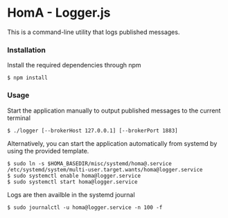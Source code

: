 # HomA - Logger.js
This is a command-line utility that logs published messages. 

### Installation
Install the required dependencies through npm
```none
$ npm install
```

### Usage
Start the application manually to output published messages to the current terminal
```none
$ ./logger [--brokerHost 127.0.0.1] [--brokerPort 1883]
```

Alternatively, you can start the application automatically from systemd by using the provided template.
```none
$ sudo ln -s $HOMA_BASEDIR/misc/systemd/homa@.service /etc/systemd/system/multi-user.target.wants/homa@logger.service
$ sudo systemctl enable homa@logger.service
$ sudo systemctl start homa@logger.service
```

Logs are then availble in the systemd journal 
```
$ sudo journalctl -u homa@logger.service -n 100 -f
```




